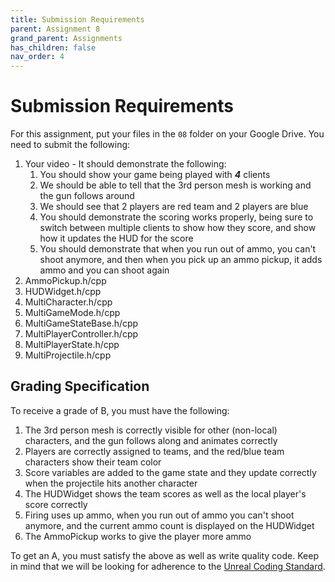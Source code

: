 ```yaml
---
title: Submission Requirements
parent: Assignment 8
grand_parent: Assignments
has_children: false
nav_order: 4
---
```


# Submission Requirements

For this assignment, put your files in the `08` folder on your Google Drive. You need to submit the following:

1. Your video - It should demonstrate the following:
   1. You should show your game being played with ***4*** clients
   2. We should be able to tell that the 3rd person mesh is working and the gun follows around
   3. We should see that 2 players are red team and 2 players are blue
   4. You should demonstrate the scoring works properly, being sure to switch between multiple clients to show how they score, and show how it updates the HUD for the score
   5. You should demonstrate that when you run out of ammo, you can't shoot anymore, and then when you pick up an ammo pickup, it adds ammo and you can shoot again 
2. AmmoPickup.h/cpp
3. HUDWidget.h/cpp
4. MultiCharacter.h/cpp
5. MultiGameMode.h/cpp
6. MultiGameStateBase.h/cpp
7. MultiPlayerController.h/cpp
8. MultiPlayerState.h/cpp
9. MultiProjectile.h/cpp

## Grading Specification

To receive a grade of B, you must have the following:

1. The 3rd person mesh is correctly visible for other (non-local) characters, and the gun follows along and animates correctly
2. Players are correctly assigned to teams, and the red/blue team characters show their team color
3. Score variables are added to the game state and they update correctly when the projectile hits another character
4. The HUDWidget shows the team scores as well as the local player's score correctly
5. Firing uses up ammo, when you run out of ammo you can't shoot anymore, and the current ammo count is displayed on the HUDWidget
6. The AmmoPickup works to give the player more ammo

To get an A, you must satisfy the above as well as write quality code. Keep in mind that we will be looking for adherence to the [Unreal Coding Standard](https://docs.unrealengine.com/4.26/en-US/ProductionPipelines/DevelopmentSetup/CodingStandard/).

